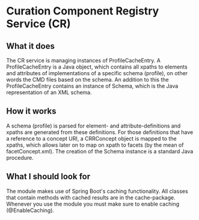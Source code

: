 # Curation Component Registry Service (CR)

## What it does
The CR service is managing instances of ProfileCacheEntry. A ProfileCacheEntry is a Java object, which contains all 
xpaths to elements and attributes of implementations of a specific schema (profile), on other words the CMD files 
based on the schema. 
An addition to this the ProfileCacheEntry contains an instance of Schema, which is the Java representation of an XML schema.   

## How it works
A schema (profile) is parsed for element- and attribute-definitions and xpaths are generated from these definitions. 
For those definitions that have a reference to a concept URI, a CRRConcept object is mapped to the xpaths, which allows 
later on to map on xpath to facets (by the mean of facetConcept.xml). 
The creation of the Schema instance is a standard Java procedure. 

## What I should look for
The module makes use of Spring Boot's caching functionality. All classes that contain methods with cached results are in
the cache-package. Whenever you use the module you must make sure to enable caching (@EnableCaching). 